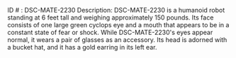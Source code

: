 ID # : DSC-MATE-2230
Description: DSC-MATE-2230 is a humanoid robot standing at 6 feet tall and weighing approximately 150 pounds. Its face consists of one large green cyclops eye and a mouth that appears to be in a constant state of fear or shock. While DSC-MATE-2230's eyes appear normal, it wears a pair of glasses as an accessory. Its head is adorned with a bucket hat, and it has a gold earring in its left ear. 
